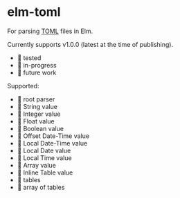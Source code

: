 # elm-toml

For parsing [TOML](https://toml.io/) files in Elm.

Currently supports v1.0.0 (latest at the time of publishing).

- 🧪 tested
- 🚧 in-progress
- 🔮 future work

Supported:
- 🚧 root parser
- 🧪 String value
- 🧪 Integer value
- 🧪 Float value
- 🧪 Boolean value
- 🔮 Offset Date-Time value
- 🔮 Local Date-Time value
- 🔮 Local Date value
- 🔮 Local Time value
- 🧪 Array value
- 🧪 Inline Table value
- 🚧 tables
- 🚧 array of tables
